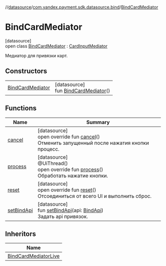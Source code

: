 //[datasource](../../../index.md)/[com.yandex.payment.sdk.datasource.bind](../index.md)/[BindCardMediator](index.md)

# BindCardMediator

[datasource]\
open class [BindCardMediator](index.md) : [CardInputMediator](../-card-input-mediator/index.md)

Медиатор для привязки карт.

## Constructors

| | |
|---|---|
| [BindCardMediator](-bind-card-mediator.md) | [datasource]<br>fun [BindCardMediator](-bind-card-mediator.md)() |

## Functions

| Name | Summary |
|---|---|
| [cancel](cancel.md) | [datasource]<br>open override fun [cancel](cancel.md)()<br>Отменить запущенный после нажатия кнопки процесс. |
| [process](process.md) | [datasource]<br>@UiThread()<br>open override fun [process](process.md)()<br>Обработать нажатие кнопки. |
| [reset](reset.md) | [datasource]<br>open override fun [reset](reset.md)()<br>Отсоединиться от всего UI и выполнить сброс. |
| [setBindApi](set-bind-api.md) | [datasource]<br>fun [setBindApi](set-bind-api.md)(api: [BindApi](../../com.yandex.payment.sdk.datasource.bind.interfaces/-bind-api/index.md))<br>Задать api привязок. |

## Inheritors

| Name |
|---|
| [BindCardMediatorLive](../-bind-card-mediator-live/index.md) |
